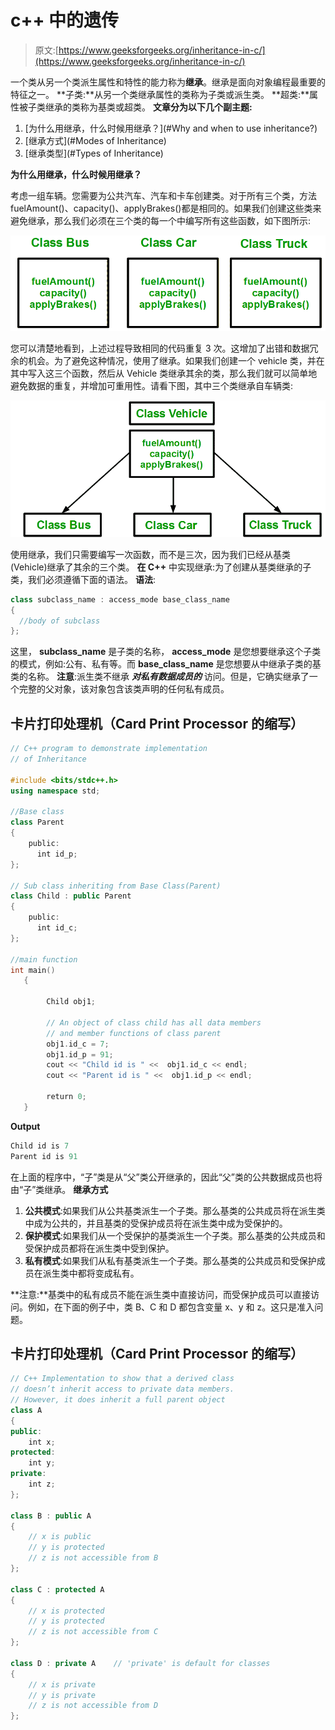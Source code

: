 # c++ 中的遗传

> 原文:[https://www.geeksforgeeks.org/inheritance-in-c/](https://www.geeksforgeeks.org/inheritance-in-c/)

一个类从另一个类派生属性和特性的能力称为**继承**。继承是面向对象编程最重要的特征之一。
**子类:**从另一个类继承属性的类称为子类或派生类。
**超类:**属性被子类继承的类称为基类或超类。
**文章分为以下几个副主题:**

1.  [为什么用继承，什么时候用继承？](#Why and when to use inheritance?)
2.  [继承方式](#Modes of Inheritance)
3.  [继承类型](#Types of Inheritance)

**为什么用继承，什么时候用继承？**

考虑一组车辆。您需要为公共汽车、汽车和卡车创建类。对于所有三个类，方法 fuelAmount()、capacity()、applyBrakes()都是相同的。如果我们创建这些类来避免继承，那么我们必须在三个类的每一个中编写所有这些函数，如下图所示:

![inheritance](img/902a0f23c44f2b1ea17a4663908fae7f.png)

您可以清楚地看到，上述过程导致相同的代码重复 3 次。这增加了出错和数据冗余的机会。为了避免这种情况，使用了继承。如果我们创建一个 vehicle 类，并在其中写入这三个函数，然后从 Vehicle 类继承其余的类，那么我们就可以简单地避免数据的重复，并增加可重用性。请看下图，其中三个类继承自车辆类:

![inheritance2](img/9e9a2c6d68766f92eaec13de57d9c974.png)

使用继承，我们只需要编写一次函数，而不是三次，因为我们已经从基类(Vehicle)继承了其余的三个类。
**在 C++** 中实现继承:为了创建从基类继承的子类，我们必须遵循下面的语法。
**语法**:

```cpp
class subclass_name : access_mode base_class_name
{
  //body of subclass
};
```

这里， **subclass_name** 是子类的名称， **access_mode** 是您想要继承这个子类的模式，例如:公有、私有等。而 **base_class_name** 是您想要从中继承子类的基类的名称。
**注意**:派生类不继承 ***对私有数据成员的*** 访问。但是，它确实继承了一个完整的父对象，该对象包含该类声明的任何私有成员。

## 卡片打印处理机（Card Print Processor 的缩写）

```cpp
// C++ program to demonstrate implementation
// of Inheritance

#include <bits/stdc++.h>
using namespace std;

//Base class
class Parent
{
    public:
      int id_p;
};

// Sub class inheriting from Base Class(Parent)
class Child : public Parent
{
    public:
      int id_c;
};

//main function
int main()
   {

        Child obj1;

        // An object of class child has all data members
        // and member functions of class parent
        obj1.id_c = 7;
        obj1.id_p = 91;
        cout << "Child id is " <<  obj1.id_c << endl;
        cout << "Parent id is " <<  obj1.id_p << endl;

        return 0;
   }
```

**Output**

```cpp
Child id is 7
Parent id is 91

```

在上面的程序中，“子”类是从“父”类公开继承的，因此“父”类的公共数据成员也将由“子”类继承。
**继承方式**

1.  **公共模式**:如果我们从公共基类派生一个子类。那么基类的公共成员将在派生类中成为公共的，并且基类的受保护成员将在派生类中成为受保护的。
2.  **保护模式**:如果我们从一个受保护的基类派生一个子类。那么基类的公共成员和受保护成员都将在派生类中受到保护。
3.  **私有模式**:如果我们从私有基类派生一个子类。那么基类的公共成员和受保护成员在派生类中都将变成私有。

**注意:**基类中的私有成员不能在派生类中直接访问，而受保护成员可以直接访问。例如，在下面的例子中，类 B、C 和 D 都包含变量 x、y 和 z。这只是准入问题。

## 卡片打印处理机（Card Print Processor 的缩写）

```cpp
// C++ Implementation to show that a derived class
// doesn’t inherit access to private data members.
// However, it does inherit a full parent object
class A
{
public:
    int x;
protected:
    int y;
private:
    int z;
};

class B : public A
{
    // x is public
    // y is protected
    // z is not accessible from B
};

class C : protected A
{
    // x is protected
    // y is protected
    // z is not accessible from C
};

class D : private A    // 'private' is default for classes
{
    // x is private
    // y is private
    // z is not accessible from D
};
```